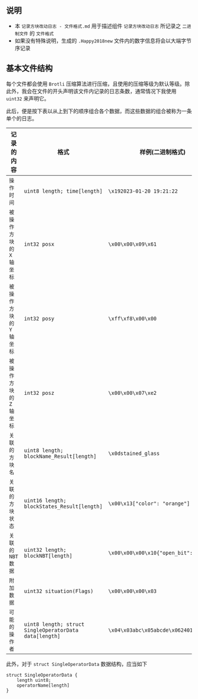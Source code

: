 ## 说明
- 本 `记录方块改动日志 - 文件格式.md` 用于描述组件 `记录方块改动日志` 所记录之 `二进制文件` 的 `文件格式`
- 如果没有特殊说明，生成的 `.Happy2018new` 文件内的数字信息将会以大端字节序记录



## 基本文件结构
每个文件都会使用 `Brotli` 压缩算法进行压缩，且使用的压缩等级为默认等级。除此外，我会在文件的开头声明该文件内记录的日志条数，通常情况下我使用 `uint32` 来声明它。

此后，便是按下表以从上到下的顺序组合各个数据，而这些数据的组合被称为一条单个的日志。

记录的内容|格式|样例(二进制格式)|样例(可读形式)
--|--|--|--
`操作时间`|`uint8 length; time[length]`|`\x192023-01-20 19:21:22`|`2023-01-20 19:21:22`
`被操作方块的 X 轴坐标`|`int32 posx`|`\x00\x00\x09\x61`|`2401`
`被操作方块的 Y 轴坐标`|`int32 posy`|`\xff\xf8\x00\x00`|`-524288`
`被操作方块的 Z 轴坐标`|`int32 posz`|`\x00\x00\x07\xe2`|`2018`
`关联的方块名`|`uint8 length; blockName_Result[length]`|`\x0dstained_glass`|`stained_glass`
`关联的方块状态`|`uint16 length; blockStates_Result[length]`|`\x00\x13["color": "orange"]`|`["color": "orange"]`
`关联的 NBT 数据`|`uint32 length; blockNBT[length]`|`\x00\x00\x00\x10{"open_bit": 1b}`|`{"open_bit": 1b}`
`附加数据`|`uint32 situation(Flags)`|`\x00\x00\x00\x03`|`3`
`可能的操作者`|`uint8 length; struct SingleOperatorData data[length]`|`\x04\x03abc\x05abcde\x062401PT\x02oh`|`[abc, abcde, 2401PT, oh]`

此外，对于 `struct SingleOperatorData` 数据结构，应当如下
```
struct SingleOperatorData {
    length uint8;
    operatorName[length]
}
```